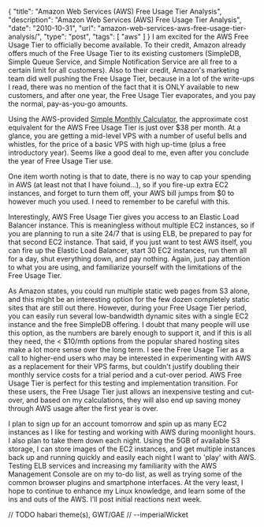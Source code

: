 {
  "title": "Amazon Web Services (AWS) Free Usage Tier Analysis",
  "description": "Amazon Web Services (AWS) Free Usage Tier Analysis",
  "date": "2010-10-31",
  "url": "amazon-web-services-aws-free-usage-tier-analysis/",
  "type": "post",
  "tags": [
    "aws"
  ]
}
I am excited for the AWS Free Usage Tier to officially become available.  To their credit, Amazon already offers much of the Free Usage Tier to its existing customers (SimpleDB, Simple Queue Service, and Simple Notification Service are all free to a certain limit for all customers).  Also to their credit, Amazon's marketing team did well pushing the Free Usage Tier, because in a lot of the write-ups I read, there was no mention of the fact that it is ONLY available to new customers, and after one year, the Free Usage Tier evaporates, and you pay the normal, pay-as-you-go amounts.  

Using the AWS-provided [Simple Monthly Calculator](http://calculator.s3.amazonaws.com/calc5.html), the approximate cost equivalent for the AWS Free Usage Tier is just over $38 per month.  At a glance, you are getting a mid-level VPS with a number of useful bells and whistles, for the price of a basic VPS with high up-time (plus a free introductory year).  Seems like a good deal to me, even after you conclude the year of Free Usage Tier use.

One item worth noting is that to date, there is no way to cap your spending in AWS (at least not that I have foiund...), so if you fire-up extra EC2 instances, and forget to turn them off, your AWS bill jumps from $0 to however much you used.  I need to remember to be careful with this.

Interestingly, AWS Free Usage Tier gives you access to an Elastic Load Balancer instance.  This is meaningless without multiple EC2 instances, so if you are planning to run a site 24/7 that is using ELB, be prepared to pay for that second EC2 instance.  That said, if you just want to test AWS itself, you can fire up the Elastic Load Balancer, start 30 EC2 instances, run them all for a day, shut everything down, and pay nothing.  Again, just pay attention to what you are using, and familiarize yourself with the limitations of the Free Usage Tier.

As Amazon states, you could run multiple static web pages from S3 alone, and this might be an interesting option for the few dozen completely static sites that are still out there.  However, during your Free Usage Tier period, you can easily run several low-bandwidth dynamic sites with a single EC2 instance and the free SimpleDB offering.  I doubt that many people will use this option, as the numbers are barely enough to support it, and if this is all they need, the < $10/mth options from the popular shared hosting sites make a lot more sense over the long term.  I see the Free Usage Tier as a call to higher-end users who may be interested in experimenting with AWS as a replacement for their VPS farms, but couldn't justify doubling their monthly service costs for a trial period and a cut-over period.  AWS Free Usage Tier is perfect for this testing and implementation transition.  For these users, the Free Usage Tier just allows an inexpensive testing and cut-over, and based on my calculations, they will also end up saving money through AWS usage after the first year is over.

I plan to sign up for an account tomorrow and spin up as many EC2 instances as I like for testing and working with AWS during moonlight hours.  I also plan to take them down each night.  Using the 5GB of available S3 storage, I can store images of the EC2 instances, and get multiple instances back up and running quickly and easily each night I want to 'play' with AWS.  Testing ELB services and increasing my familiarity with the AWS Management Console are on my to-do list, as well as trying some of the common browser plugins and smartphone interfaces.  At the very least, I hope to continue to enhance my Linux knowledge, and learn some of the ins and outs of the AWS.  I'll post initial reactions next week.

<span class="signature">
// TODO habari theme(s), GWT/GAE
// --imperialWicket
</span>

